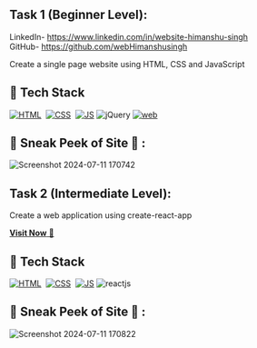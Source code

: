 ## Task 1 (Beginner Level):
LinkedIn- https://www.linkedin.com/in/website-himanshu-singh<br>
GitHub- https://github.com/webHimanshusingh<br>

Create a single page website using HTML, CSS and JavaScript

## 📌 Tech Stack
[![HTML](https://img.shields.io/badge/html5%20-%23E34F26.svg?&style=for-the-badge&logo=html5&logoColor=white)](https://github.com/jigar-sable/LGMVIP-WebDev/search?l=html)&nbsp;
[![CSS](https://img.shields.io/badge/css3%20-%231572B6.svg?&style=for-the-badge&logo=css3&logoColor=white)](https://github.com/jigar-sable/LGMVIP-WebDev/search?l=css)&nbsp;
[![JS](https://img.shields.io/badge/javascript%20-%23323330.svg?&style=for-the-badge&logo=javascript&logoColor=%23F7DF1E)](https://github.com/jigar-sable/LGMVIP-WebDev/search?l=javascript)
<img alt="jQuery" src="https://img.shields.io/badge/jquery-%230769AD.svg?style=for-the-badge&logo=jquery&logoColor=white"/>
[![web](https://img.shields.io/badge/Netlify-00C7B7?style=for-the-badge&logo=netlify&logoColor=white)](https://composey.netlify.app)

## 📌 Sneak Peek of Site 🙈 :


![Screenshot 2024-07-11 170742](https://github.com/webHimanshusingh/-LGMVIP-WEBDEV-MAIN/assets/170223793/7b8b2fe8-fad7-47f9-85dd-83d56ecf2f2c)

## Task 2 (Intermediate Level):
Create a web application using create-react-app

<a href="https://accounty-react.netlify.app" target="_blank">**Visit Now** 🚀</a>
    
## 📌 Tech Stack
[![HTML](https://img.shields.io/badge/html5%20-%23E34F26.svg?&style=for-the-badge&logo=html5&logoColor=white)](https://github.com/jigar-sable/LGMVIP-WebDev/search?l=html)&nbsp;
[![CSS](https://img.shields.io/badge/css3%20-%231572B6.svg?&style=for-the-badge&logo=css3&logoColor=white)](https://github.com/jigar-sable/LGMVIP-WebDev/search?l=css)&nbsp;
[![JS](https://img.shields.io/badge/javascript%20-%23323330.svg?&style=for-the-badge&logo=javascript&logoColor=%23F7DF1E)](https://github.com/jigar-sable/LGMVIP-WebDev/search?l=javascript)
<img alt="reactjs" src="https://img.shields.io/badge/React-20232A?style=for-the-badge&logo=react&logoColor=61DAFB"/>


## 📌 Sneak Peek of Site 🙈 :

![Screenshot 2024-07-11 170822](https://github.com/webHimanshusingh/-LGMVIP-WEBDEV-MAIN/assets/170223793/0311f357-d340-48ea-97d4-102725bfe215)
